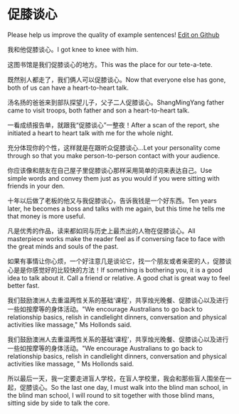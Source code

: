 # 促膝谈心

Please help us improve the quality of example sentences! [Edit on Github](https://github.com/jiyushe/jiyu-example-sentence-source/blob/main/chinese/cuxitanxin.md)

<p><span class="chinese">我和他促膝谈心。</span><span class="english">I got knee to knee with him.</span></p>

<p><span class="chinese">这图书馆是我们促膝谈心的地方。</span><span class="english">This was the place for our tete-a-tete.</span></p>

<p><span class="chinese">既然别人都走了，我们俩人可以促膝谈心。</span><span class="english">Now that everyone else has gone, both of us can have a heart-to-heart talk.</span></p>

<p><span class="chinese">汤名扬的爸爸来到部队探望儿子，父子二人促膝谈心。</span><span class="english">ShangMingYang father came to visit troops, both father and son a heart-to-heart talk.</span></p>

<p><span class="chinese">一看成绩报告单，就跟我“促膝谈心”一整夜！</span><span class="english">After a scan of the report, she initiated a heart to heart talk with me for the whole night.</span></p>

<p><span class="chinese">充分体现你的个性，这样就是在跟听众促膝谈心…</span><span class="english">Let your personality come through so that you make person-to-person contact with your audience.</span></p>

<p><span class="chinese">你应该像和朋友在自己屋子里促膝谈心那样采用简单的词来表达自己。</span><span class="english">Use simple words and convey them just as you would if you were sitting with friends in your den.</span></p>

<p><span class="chinese">十年以后做了老板的他又与我促膝谈心，告诉我钱是一个好东西。</span><span class="english">Ten years later, he becomes a boss and talks with me again, but this time he tells me that money is more useful.</span></p>

<p><span class="chinese">凡是优秀的作品，读来都如同与历史上最杰出的人物在促膝谈心。</span><span class="english">All masterpiece works make the reader feel as if conversing face to face with the great minds and souls of the past.</span></p>

<p><span class="chinese">如果有事情让你心烦，一个好注意几是谈论它，找一个朋友或者亲密的人，促膝谈心是是你感觉好的比较快的方法！</span><span class="english">If something is bothering you, it is a good idea to talk about it. Call a friend or relative. A good chat is great way to feel better fast.</span></p>

<p><span class="chinese">我们鼓励澳洲人去重温两性关系的基础‘课程’，共享烛光晚餐、促膝谈心以及进行一些如按摩等的身体活动。</span><span class="english">"We encourage Australians to go back to relationship basics, relish in candlelight dinners, conversation and physical activities like massage," Ms Hollonds said.</span></p>

<p><span class="chinese">我们鼓励澳洲人去重温两性关系的基础‘课程’，共享烛光晚餐、促膝谈心以及进行一些如按摩等的身体活动。</span><span class="english">"We encourage Australians to go back to relationship basics, relish in candlelight dinners, conversation and physical activities like massage, " Ms Hollonds said.</span></p>

<p><span class="chinese">所以最后一天，我一定要走进盲人学校，在盲人学校里，我会和那些盲人围坐在一起，促膝谈心。</span><span class="english">So the last one day, I must walk into the blind man school, in the blind man school, I will round to sit together with those blind mans, sitting side by side to talk the core.</span></p>

